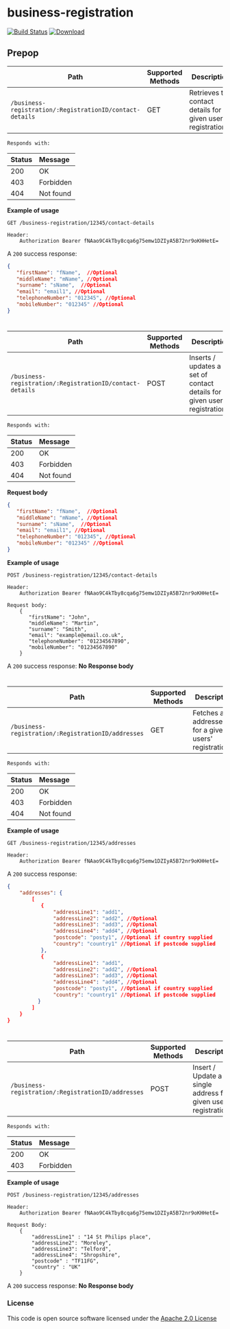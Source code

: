 # business-registration

[![Build Status](https://travis-ci.org/hmrc/business-registration.svg)](https://travis-ci.org/hmrc/business-registration) [ ![Download](https://api.bintray.com/packages/hmrc/releases/business-registration/images/download.svg) ](https://bintray.com/hmrc/releases/business-registration/_latestVersion)

Prepop
------

| Path                                                             | Supported Methods | Description  |
| -----------------------------------------------------------------| ------------------| ------------ |
|```/business-registration/:RegistrationID/contact-details```      |        GET        | Retrieves the contact details for a given users' registrationID |

    Responds with:
    
| Status        | Message       |
|:--------------|:--------------|
| 200           | OK            |
| 403           | Forbidden     |
| 404           | Not found     |

**Example of usage**
```
GET /business-registration/12345/contact-details

Header:
    Authorization Bearer fNAao9C4kTby8cqa6g75emw1DZIyA5B72nr9oKHHetE=
```

A ```200``` success response:

```json
{
   "firstName": "fName",  //Optional
   "middleName": "mName", //Optional
   "surname": "sName",  //Optional
   "email": "email1", //Optional
   "telephoneNumber": "012345", //Optional
   "mobileNumber": "012345" //Optional
}
```

#

| Path                                                             | Supported Methods | Description  |
| -----------------------------------------------------------------| ------------------| ------------ |
|```/business-registration/:RegistrationID/contact-details```      |        POST       | Inserts / updates a set of contact details for a given users' registrationID |

    Responds with:
    
| Status        | Message       |
|:--------------|:--------------|
| 200           | OK            |
| 403           | Forbidden     |
| 404           | Not found     |

**Request body**

```json
{
   "firstName": "fName",  //Optional
   "middleName": "mName", //Optional
   "surname": "sName",  //Optional
   "email": "email1", //Optional
   "telephoneNumber": "012345", //Optional
   "mobileNumber": "012345" //Optional
}
```


**Example of usage**
```
POST /business-registration/12345/contact-details

Header:
    Authorization Bearer fNAao9C4kTby8cqa6g75emw1DZIyA5B72nr9oKHHetE=
    
Request body:
    {
       "firstName": "John",
       "middleName": "Martin",
       "surname": "Smith",
       "email": "example@email.co.uk",
       "telephoneNumber": "01234567890",
       "mobileNumber": "01234567890"
    }
```

A ```200``` success response: **No Response body**

#

| Path                                                       | Supported Methods | Description  |
| -----------------------------------------------------------| ------------------| ------------ |
|```/business-registration/:RegistrationID/addresses```      |        GET        | Fetches all addresses for a given users' registrationID |

    Responds with:
    
| Status        | Message       |
|:--------------|:--------------|
| 200           | OK            |
| 403           | Forbidden     |
| 404           | Not found     |

**Example of usage**
```
GET /business-registration/12345/addresses

Header:
    Authorization Bearer fNAao9C4kTby8cqa6g75emw1DZIyA5B72nr9oKHHetE=
```

A ```200``` success response:

```json
{
    "addresses": {
        [
           {
               "addressLine1": "add1",
               "addressLine2": "add2", //Optional
               "addressLine3": "add3", //Optional 
               "addressLine4": "add4", //Optional
               "postcode": "posty1", //Optional if country supplied
               "country": "country1" //Optional if postcode supplied
           },
           {
               "addressLine1": "add1",
               "addressLine2": "add2", //Optional
               "addressLine3": "add3", //Optional 
               "addressLine4": "add4", //Optional
               "postcode": "posty1", //Optional if country supplied
               "country": "country1" //Optional if postcode supplied
          }
        ]
    }
}
```

#

| Path                                                       | Supported Methods | Description  |
| -----------------------------------------------------------| ------------------| ------------ |
|```/business-registration/:RegistrationID/addresses```      |        POST       | Insert / Update a single address for a given users' registrationID |

    Responds with:
    
| Status        | Message       |
|:--------------|:--------------|
| 200           | OK            |
| 403           | Forbidden     |

**Example of usage**
```
POST /business-registration/12345/addresses

Header:
    Authorization Bearer fNAao9C4kTby8cqa6g75emw1DZIyA5B72nr9oKHHetE=

Request Body:
    {
        "addressLine1" : "14 St Philips place",
        "addressLine2": "Moreley",
        "addressLine3": "Telford",
        "addressLine4": "Shropshire",
        "postcode" : "TF11FG",
        "country" : "UK"
    }
```

A ```200``` success response: **No Response body**

### License

This code is open source software licensed under the [Apache 2.0 License]("http://www.apache.org/licenses/LICENSE-2.0.html")